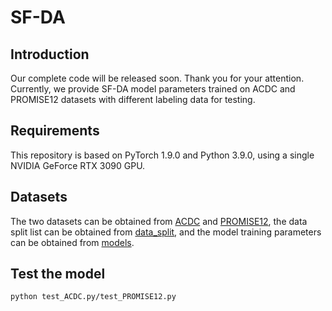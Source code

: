 # SF-DA
## Introduction
Our complete code will be released soon. Thank you for your attention. Currently, we provide SF-DA model parameters trained on ACDC and PROMISE12 datasets with different labeling data for testing.
## Requirements
This repository is based on PyTorch 1.9.0 and Python 3.9.0, using a single NVIDIA GeForce RTX 3090 GPU.
##  Datasets
The two datasets can be obtained from [ACDC](https://www.creatis.insa-lyon.fr/Challenge/acdc/databases.html) and [PROMISE12](https://promise12.grand-challenge.org/), the data split list can be obtained from [data_split](https://github.com/ZYS-four/SF-DA/tree/main/data_split), and the model training parameters can be obtained from [models](https://github.com/ZYS-four/SF-DA/tree/main/models).
## Test the model
`python test_ACDC.py/test_PROMISE12.py`
